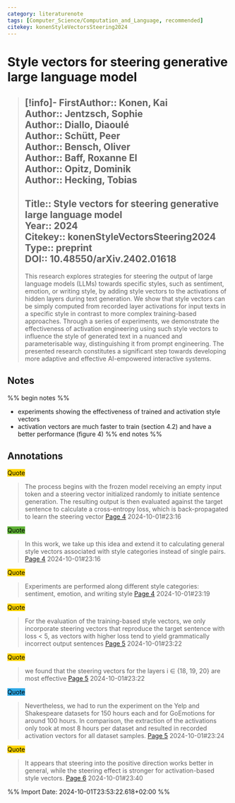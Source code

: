 ```yaml
---
category: literaturenote
tags: [Computer_Science/Computation_and_Language, recommended]
citekey: konenStyleVectorsSteering2024
---
```

# Style vectors for steering generative large language model

> [!info]-
> **FirstAuthor**:: Konen, Kai  
> **Author**:: Jentzsch, Sophie  
> **Author**:: Diallo, Diaoulé  
> **Author**:: Schütt, Peer  
> **Author**:: Bensch, Oliver  
> **Author**:: Baff, Roxanne El  
> **Author**:: Opitz, Dominik  
> **Author**:: Hecking, Tobias  
> ---    
> **Title**:: Style vectors for steering generative large language model  
> **Year**:: 2024   
> **Citekey**:: konenStyleVectorsSteering2024  
> **Type**:: preprint  
> **DOI**:: 10.48550/arXiv.2402.01618
> ---
> This research explores strategies for steering the output of large language models (LLMs) towards specific styles, such as sentiment, emotion, or writing style, by adding style vectors to the activations of hidden layers during text generation. We show that style vectors can be simply computed from recorded layer activations for input texts in a specific style in contrast to more complex training-based approaches. Through a series of experiments, we demonstrate the effectiveness of activation engineering using such style vectors to influence the style of generated text in a nuanced and parameterisable way, distinguishing it from prompt engineering. The presented research constitutes a significant step towards developing more adaptive and effective AI-empowered interactive systems.

## Notes
%% begin notes %%
- experiments showing the effectiveness of trained and activation style vectors
- activation vectors are much faster to train (section 4.2) and have a better performance (figure 4)
%% end notes %%

## Annotations
<mark style="background-color: #ffd400">Quote</mark>
> The process begins with the frozen model receiving an empty input token and a steering vector initialized randomly to initiate sentence generation. The resulting output is then evaluated against the target sentence to calculate a cross-entropy loss, which is back-propagated to learn the steering vector
> [Page 4](zotero://open-pdf/library/items/U5R9YU3J?page=4) 2024-10-01#23:16

<mark style="background-color: #5fb236">Quote</mark>
> In this work, we take up this idea and extend it to calculating general style vectors associated with style categories instead of single pairs.
> [Page 4](zotero://open-pdf/library/items/U5R9YU3J?page=4) 2024-10-01#23:16

<mark style="background-color: #ffd400">Quote</mark>
> Experiments are performed along different style categories: sentiment, emotion, and writing style
> [Page 4](zotero://open-pdf/library/items/U5R9YU3J?page=4) 2024-10-01#23:19

<mark style="background-color: #ffd400">Quote</mark>
> For the evaluation of the training-based style vectors, we only incorporate steering vectors that reproduce the target sentence with loss < 5, as vectors with higher loss tend to yield grammatically incorrect output sentences
> [Page 5](zotero://open-pdf/library/items/U5R9YU3J?page=5) 2024-10-01#23:22

<mark style="background-color: #ffd400">Quote</mark>
> we found that the steering vectors for the layers i ∈ {18, 19, 20} are most effective
> [Page 5](zotero://open-pdf/library/items/U5R9YU3J?page=5) 2024-10-01#23:22

<mark style="background-color: #2ea8e5">Quote</mark>
> Nevertheless, we had to run the experiment on the Yelp and Shakespeare datasets for 150 hours each and for GoEmotions for around 100 hours. In comparison, the extraction of the activations only took at most 8 hours per dataset and resulted in recorded activation vectors for all dataset samples.
> [Page 5](zotero://open-pdf/library/items/U5R9YU3J?page=5) 2024-10-01#23:24

<mark style="background-color: #ffd400">Quote</mark>
> It appears that steering into the positive direction works better in general, while the steering effect is stronger for activation-based style vectors.
> [Page 6](zotero://open-pdf/library/items/U5R9YU3J?page=6) 2024-10-01#23:40




%% Import Date: 2024-10-01T23:53:22.618+02:00 %%
